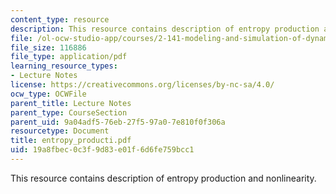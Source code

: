 ```yaml
---
content_type: resource
description: This resource contains description of entropy production and nonlinearity.
file: /ol-ocw-studio-app/courses/2-141-modeling-and-simulation-of-dynamic-systems-fall-2006/19a8fbec0c3f9d83e01f6d6fe759bcc1_entropy_producti.pdf
file_size: 116886
file_type: application/pdf
learning_resource_types:
- Lecture Notes
license: https://creativecommons.org/licenses/by-nc-sa/4.0/
ocw_type: OCWFile
parent_title: Lecture Notes
parent_type: CourseSection
parent_uid: 9a04adf5-76eb-27f5-97a0-7e810f0f306a
resourcetype: Document
title: entropy_producti.pdf
uid: 19a8fbec-0c3f-9d83-e01f-6d6fe759bcc1
---
```

This resource contains description of entropy production and nonlinearity.